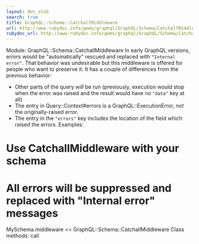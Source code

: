 ```yaml
---
layout: doc_stub
search: true
title: GraphQL::Schema::CatchallMiddleware
url: http://www.rubydoc.info/gems/graphql/GraphQL/Schema/CatchallMiddleware
rubydoc_url: http://www.rubydoc.info/gems/graphql/GraphQL/Schema/CatchallMiddleware
---
```


Module: GraphQL::Schema::CatchallMiddleware
In early GraphQL versions, errors would be "automatically" rescued
and replaced with `"Internal error"`. That behavior was undesirable
but this middleware is offered for people who want to preserve it. 
It has a couple of differences from the previous behavior: 
- Other parts of the query _will_ be run (previously,
execution would stop when the error was raised and the result
would have no `"data"` key at all)
- The entry in Query::Context#errors is a GraphQL::ExecutionError,
_not_
the originally-raised error.
- The entry in the `"errors"` key includes the location of the field
which raised the errors.
Examples:
# Use CatchallMiddleware with your schema
# All errors will be suppressed and replaced with "Internal error" messages
MySchema.middleware << GraphQL::Schema::CatchallMiddleware
Class methods:
call

